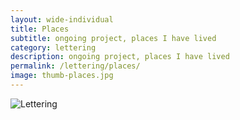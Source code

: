 ```yaml
---
layout: wide-individual
title: Places
subtitle: ongoing project, places I have lived
category: lettering
description: ongoing project, places I have lived
permalink: /lettering/places/
image: thumb-places.jpg
---
```


<img src="{{ site.url }}/img/lettering/places-texas.png" alt="Lettering" title="Texas Lettering" />